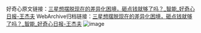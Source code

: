 好奇心原文链接：[三星想摆脱现在的差异化困境，砸点钱就够了吗？_智能_好奇心日报-王杰夫](https://www.qdaily.com/articles/5571.html)
WebArchive归档链接：[三星想摆脱现在的差异化困境，砸点钱就够了吗？_智能_好奇心日报-王杰夫](http://web.archive.org/web/20170611072120/http://www.qdaily.com/articles/5571.html)
![image](http://ww3.sinaimg.cn/large/007d5XDply1g3w8sz5oc3j30u03ac7wh)
